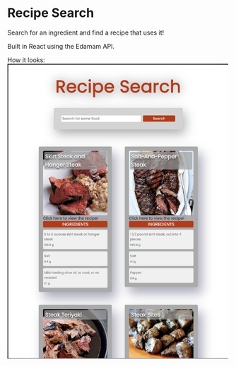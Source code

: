 # Recipe Search

Search for an ingredient and find a recipe that uses it! 

Built in React using the Edamam API.

How it looks:  
<img src="./src/assets/Recipes.png" width=500 height=auto>